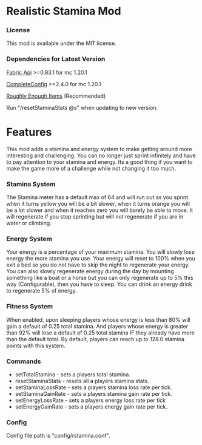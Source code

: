# Realistic Stamina Mod

### License
This mod is available under the MIT license.

### Dependencies for Latest Version
[Fabric Api](https://modrinth.com/mod/fabric-api/version/0.83.1+1.20.1) >=0.83.1 for mc 1.20.1

[CompleteConfig](https://modrinth.com/mod/completeconfig/version/2.4.0) >=2.4.0 for mc 1.20.1

[Roughly Enough Items](https://modrinth.com/mod/rei/version/12.0.625+fabric) (Recommended)

Run "/resetStaminaStats @s" when updating to new version.

# Features
This mod adds a stamina and energy system to make getting around more interesting and challenging. You can no longer just sprint infinitely and have to pay attention to your stamina and energy. Its a good thing if you want to make the game more of a challenge while not changing it too much.

### Stamina System
The Stamina meter has a default max of 64 and will run out as you sprint. when it turns yellow you will be a bit slower, when it turns orange you will be a lot slower and when it reaches zero you will barely be able to move. It will regenerate if you stop sprinting but will not regenerate if you are in water or climbing.

### Energy System
Your energy is a percentage of your maximum stamina. You will slowly lose energy the more stamina you use.
Your energy will reset to 100% when you exit a bed so you do not have to skip the night to regenerate your energy. You can also slowly regenerate energy during the day by mounting something like a boat or a horse but  you can only regenerate up to 5% this way (Configurable), then you have to sleep.
You can drink an energy drink to regenerate 5% of energy.

### Fitness System
When enabled, upon sleeping players whose energy is less than 80% will gain a default of 0.25 total stamina.
And players whose energy is greater than 92% will lose a default of 0.25 total stamina IF they already have more than the default total.
By default, players can reach up to 128.0 stamina points with this system.

### Commands
- setTotalStamina - sets a players total stamina.
- resetStaminaStats - resets all a players stamina stats.
- setStaminaLossRate - sets a players stamina loss rate per tick.
- setStaminaGainRate - sets a players stamina gain rate per tick.
- setEnergyLossRate - sets a players energy loss rate per tick
- setEnergyGainRate - sets a players energy gain rate per tick.

### Config
Config file path is "config/rstamina.conf".
